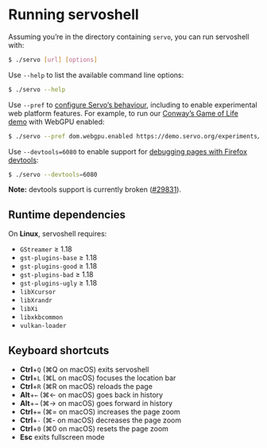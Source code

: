 # Running servoshell

Assuming you’re in the directory containing `servo`, you can run servoshell with:

```sh
$ ./servo [url] [options]
```

Use `--help` to list the available command line options:

```sh
$ ./servo --help
```

Use `--pref` to [configure Servo’s behaviour](https://github.com/servo/servo/blob/main/resources/prefs.json), including to enable experimental web platform features.
For example, to run our [Conway’s Game of Life demo](https://demo.servo.org/experiments/webgpu-game-of-life/) with WebGPU enabled:

```sh
$ ./servo --pref dom.webgpu.enabled https://demo.servo.org/experiments/webgpu-game-of-life/
```

Use `--devtools=6080` to enable support for [debugging pages with Firefox devtools](https://firefox-source-docs.mozilla.org/devtools-user/about_colon_debugging/index.html#connecting-over-the-network):

```sh
$ ./servo --devtools=6080
```

<div class="warning">

**Note:** devtools support is currently broken ([#29831](https://github.com/servo/servo/issues/29831)).
</div>

## Runtime dependencies

On **Linux**, servoshell requires:

* `GStreamer` ≥ 1.18
* `gst-plugins-base` ≥ 1.18
* `gst-plugins-good` ≥ 1.18
* `gst-plugins-bad` ≥ 1.18
* `gst-plugins-ugly` ≥ 1.18
* `libXcursor`
* `libXrandr`
* `libXi`
* `libxkbcommon`
* `vulkan-loader`

## Keyboard shortcuts

- **Ctrl**+`Q` (⌘Q on macOS) exits servoshell
- **Ctrl**+`L` (⌘L on macOS) focuses the location bar
- **Ctrl**+`R` (⌘R on macOS) reloads the page
- **Alt**+`←` (⌘← on macOS) goes back in history
- **Alt**+`→` (⌘→ on macOS) goes forward in history
- **Ctrl**+`=` (⌘= on macOS) increases the page zoom
- **Ctrl**+`-` (⌘- on macOS) decreases the page zoom
- **Ctrl**+`0` (⌘0 on macOS) resets the page zoom
- **Esc** exits fullscreen mode
